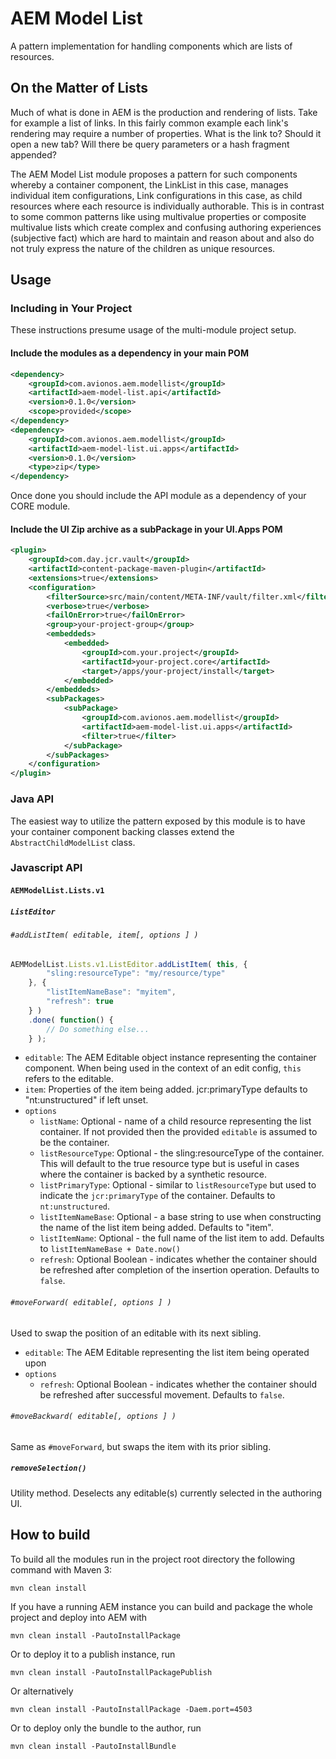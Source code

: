 # AEM Model List

A pattern implementation for handling components which are lists of 
resources.  

## On the Matter of Lists

Much of what is done in AEM is the production and rendering of lists. 
Take for example a list of links.  In this fairly common example each 
link's rendering may require a number of properties.  What is the link to?
Should it open a new tab?  Will there be query parameters or a hash fragment 
appended?  

The AEM Model List module proposes a pattern for such components whereby 
a container component, the LinkList in this case, manages individual item 
configurations, Link configurations in this case, as child resources where 
each resource is individually authorable.  This is in contrast to some 
common patterns like using multivalue properties or composite multivalue 
lists which create complex and confusing authoring experiences (subjective fact) 
which are hard to maintain and reason about and also do not truly express 
the nature of the children as unique resources.

## Usage

### Including in Your Project

These instructions presume usage of the multi-module project setup.

#### Include the modules as a dependency in your main POM

```xml
<dependency>
    <groupId>com.avionos.aem.modellist</groupId>
    <artifactId>aem-model-list.api</artifactId>
    <version>0.1.0</version>
    <scope>provided</scope>
</dependency>
<dependency>
    <groupId>com.avionos.aem.modellist</groupId>
    <artifactId>aem-model-list.ui.apps</artifactId>
    <version>0.1.0</version>
    <type>zip</type>
</dependency>
```

Once done you should include the API module as a dependency of your 
CORE module.

#### Include the UI Zip archive as a subPackage in your UI.Apps POM

```xml
<plugin>
    <groupId>com.day.jcr.vault</groupId>
    <artifactId>content-package-maven-plugin</artifactId>
    <extensions>true</extensions>
    <configuration>
        <filterSource>src/main/content/META-INF/vault/filter.xml</filterSource>
        <verbose>true</verbose>
        <failOnError>true</failOnError>
        <group>your-project-group</group>
        <embeddeds>
            <embedded>
                <groupId>com.your.project</groupId>
                <artifactId>your-project.core</artifactId>
                <target>/apps/your-project/install</target>
            </embedded>
        </embeddeds>
        <subPackages>
            <subPackage>
                <groupId>com.avionos.aem.modellist</groupId>
                <artifactId>aem-model-list.ui.apps</artifactId>
                <filter>true</filter>
            </subPackage>
        </subPackages>
    </configuration>
</plugin>
```

### Java API

The easiest way to utilize the pattern exposed by this module is to have 
your container component backing classes extend the `AbstractChildModelList` 
class.  

### Javascript API

#### `AEMModelList.Lists.v1`

##### `ListEditor`

###### `#addListItem( editable, item[, options ] )`

```javascript
AEMModelList.Lists.v1.ListEditor.addListItem( this, {
        "sling:resourceType": "my/resource/type"
    }, {
        "listItemNameBase": "myitem",
        "refresh": true
    } )
    .done( function() { 
        // Do something else... 
    } );
```

* `editable`: The AEM Editable object instance representing the container
  component.  When being used in the context of an edit config, `this` 
  refers to the editable.
* `item`: Properties of the item being added.  jcr:primaryType defaults to 
  "nt:unstructured" if left unset.
* `options`
  * `listName`: Optional - name of a child resource representing the list container. 
    If not provided then the provided `editable` is assumed to be the container.
  * `listResourceType`: Optional - the sling:resourceType of the container. 
    This will default to the true resource type but is useful in cases where 
    the container is backed by a synthetic resource.
  * `listPrimaryType`: Optional - similar to `listResourceType` but used to 
    indicate the `jcr:primaryType` of the container.  Defaults to `nt:unstructured`.
  * `listItemNameBase`: Optional - a base string to use when constructing the 
    name of the list item being added.  Defaults to "item".
  * `listItemName`: Optional - the full name of the list item to add.  Defaults 
    to `listItemNameBase + Date.now()`
  * `refresh`: Optional Boolean - indicates whether the container should 
    be refreshed after completion of the insertion operation. Defaults to 
    `false`.
    
###### `#moveForward( editable[, options ] )`

Used to swap the position of an editable with its next sibling.

* `editable`: The AEM Editable representing the list item being operated upon
* `options`
  * `refresh`: Optional Boolean - indicates whether the container should 
    be refreshed after successful movement.  Defaults to `false`.

###### `#moveBackward( editable[, options ] )`

Same as `#moveForward`, but swaps the item with its prior sibling.

##### `removeSelection()`

Utility method.  Deselects any editable(s) currently selected in the 
authoring UI.

## How to build

To build all the modules run in the project root directory the following command with Maven 3:

    mvn clean install

If you have a running AEM instance you can build and package the whole project and deploy into AEM with  

    mvn clean install -PautoInstallPackage
    
Or to deploy it to a publish instance, run

    mvn clean install -PautoInstallPackagePublish
    
Or alternatively

    mvn clean install -PautoInstallPackage -Daem.port=4503

Or to deploy only the bundle to the author, run

    mvn clean install -PautoInstallBundle
